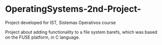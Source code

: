 OperatingSystems-2nd-Project-
=============================

Project developed for IST, Sistemas Operativos course

Project about adding functionality to a file system barefs, which was based on the FUSE platform, in C language.
